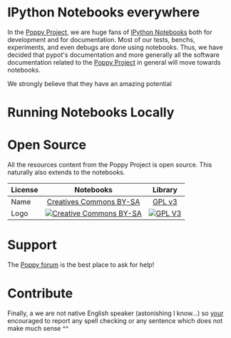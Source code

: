 # IPython Notebooks everywhere

In the [Poppy Project](https://www.poppy-project.org), we are huge fans of [IPython Notebooks](http://ipython.org/notebook.html) both for development and for documentation. Most of our tests, benchs, experiments, and even debugs are done using notebooks. Thus, we have decided that pypot's documentation and more generally all the software documentation related to the [Poppy Project](https://www.poppy-project.org) in general will move towards notebooks.

We strongly believe that they have an amazing potential 

# Running Notebooks Locally

# Open Source
All the resources content from the Poppy Project is open source. This naturally also extends to the notebooks. 

  License     |     Notebooks    |   Library      |
| ----------- | :-------------: | :-------------: |
| Name  | [Creatives Commons BY-SA](http://creativecommons.org/licenses/by-sa/4.0/)  |[GPL v3](http://www.gnu.org/licenses/gpl.html)  |
| Logo  | [![Creative Commons BY-SA](https://i.creativecommons.org/l/by-sa/4.0/88x31.png) ](http://creativecommons.org/licenses/by-sa/4.0/)  |[![GPL V3](https://www.gnu.org/graphics/gplv3-88x31.png)](http://www.gnu.org/licenses/gpl.html)  |

# Support
The [Poppy forum](forum.poppy-project.org) is the best place to ask for help!

# Contribute


Finally, a we are not native English speaker (astonishing I know...) so [your](http://www.troll.me/images2/grammar-correction-guy/your-youre-welcome.jpg) encouraged to report any spell checking or any sentence which does not make much sense ^^
